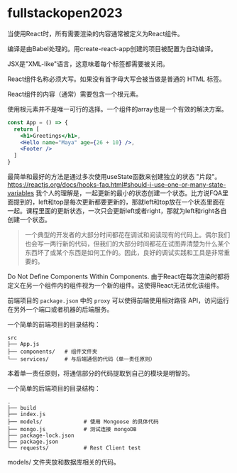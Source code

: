 # fullstackopen2023

当使用React时，所有需要渲染的内容通常被定义为React组件。

编译是由Babel处理的。用create-react-app创建的项目被配置为自动编译。

JSX是"XML-like"语言，这意味着每个标签都需要被关闭。

React组件名称必须大写。如果没有首字母大写会被当做是普通的 HTML 标签。

React组件的内容（通常）需要包含一个根元素。

使用根元素并不是唯一可行的选择。一个组件的array也是一个有效的解决方案。

```jsx
const App = () => {
  return [
    <h1>Greetings</h1>,
    <Hello name="Maya" age={26 + 10} />,
    <Footer />
  ]
}
```

最简单和最好的方法是通过多次使用useState函数来创建独立的状态 "片段"。
https://reactjs.org/docs/hooks-faq.html#should-i-use-one-or-many-state-variables
我个人的理解是，一起更新的最小的状态创建一个状态。比方说FQA里面提到的，left和top是每次更新都要更新的，那就left和top放在一个状态里面在一起。课程里面的更新状态，一次只会更新left或者right，那就为left和right各自创建一个状态。

> 一个典型的开发者的大部分时间都花在调试和阅读现有的代码上。偶尔我们也会写一两行新的代码，但我们的大部分时间都花在试图弄清楚为什么某个东西坏了或某个东西是如何工作的。因此，良好的调试实践和工具是非常重要的。

Do Not Define Components Within Components.
由于React在每次渲染时都将定义在另一个组件内的组件视为一个新的组件。这使得React无法优化该组件。

前端项目的 `package.json` 中的 `proxy` 可以使得前端使用相对路径 API，访问运行在另外一个端口或者机器的后端服务。

一个简单的前端项目的目录结构：
```
src
├── App.js
├── components/   # 组件文件夹
└── services/     # 与后端通信的代码（单一责任原则）
```

本着单一责任原则，将通信部分的代码提取到自己的模块是明智的。

一个简单的后端项目的目录结构：
```
.
├── build
├── index.js
├── models/             # 使用 Mongoose 的具体代码
├── mongo.js            # 测试连接 mongoDB
├── package-lock.json
├── package.json
└── requests/           # Rest Client test
```
models/ 文件夹放和数据库相关的代码。
